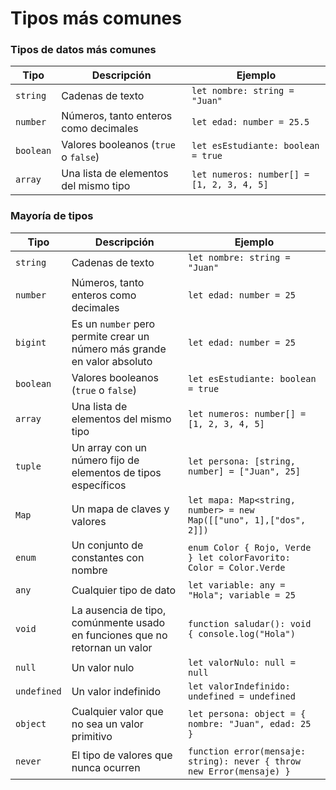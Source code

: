 # Tipos más comunes

### Tipos de datos más comunes

| Tipo       | Descripción                                                                 | Ejemplo                                                                 |
|------------|-----------------------------------------------------------------------------|-------------------------------------------------------------------------|
| `string`   | Cadenas de texto                                                            | `let nombre: string = "Juan"`                                          |
| `number`   | Números, tanto enteros como decimales                                       | `let edad: number = 25.5`                                              |
| `boolean`  | Valores booleanos (`true` o `false`)                                        | `let esEstudiante: boolean = true`                                     |
| `array`    | Una lista de elementos del mismo tipo                                       | `let numeros: number[] = [1, 2, 3, 4, 5]`                              |

### Mayoría de tipos


| Tipo       | Descripción                                                                 | Ejemplo                                                                 |
|------------|-----------------------------------------------------------------------------|-------------------------------------------------------------------------|
| `string`   | Cadenas de texto                                                            | `let nombre: string = "Juan"`                                          |
| `number`   | Números, tanto enteros como decimales                                       | `let edad: number = 25`                                                |
| `bigint`   | Es un `number` pero permite crear un número más grande en valor absoluto    | `let edad: number = 25`                                                |
| `boolean`  | Valores booleanos (`true` o `false`)                                        | `let esEstudiante: boolean = true`                                     |
| `array`    | Una lista de elementos del mismo tipo                                       | `let numeros: number[] = [1, 2, 3, 4, 5]`                              |
| `tuple`    | Un array con un número fijo de elementos de tipos específicos                 | `let persona: [string, number] = ["Juan", 25]`                         |
| `Map`      | Un mapa de claves y valores                                                 | `let mapa: Map<string, number> = new Map([["uno", 1],["dos", 2]])`     |
| `enum`     | Un conjunto de constantes con nombre                                        | `enum Color { Rojo, Verde } let colorFavorito: Color = Color.Verde`    |
| `any`      | Cualquier tipo de dato                                                      | `let variable: any = "Hola"; variable = 25`                            |
| `void`     | La ausencia de tipo, comúnmente usado en funciones que no retornan un valor | `function saludar(): void { console.log("Hola") `                      |
| `null`     | Un valor nulo                                                               | `let valorNulo: null = null`                                           |
| `undefined` | Un valor indefinido                                                          | `let valorIndefinido: undefined = undefined`                              |
| `object`   | Cualquier valor que no sea un valor primitivo                               | `let persona: object = { nombre: "Juan", edad: 25 }`                   |
| `never`    | El tipo de valores que nunca ocurren                                        | `function error(mensaje: string): never { throw new Error(mensaje) }`  |